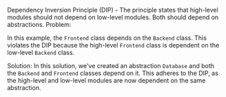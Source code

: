  Dependency Inversion Principle (DIP) - The principle states that high-level modules should not depend on low-level modules. Both should depend on abstractions.
Problem:

In this example, the `Frontend` class depends on the `Backend` class. This violates the DIP because the high-level `Frontend` class is dependent on the low-level `Backend` class.

Solution:
In this solution, we've created an abstraction `Database` and both the `Backend` and `Frontend` classes depend on it. This adheres to the DIP, as the high-level and low-level modules are now dependent on the same abstraction.
